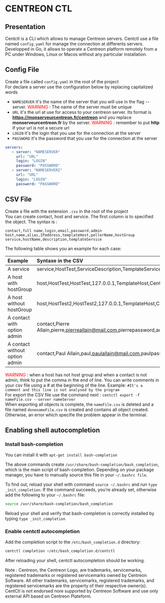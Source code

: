 # CENTREON CTL

## Presentation
Centctl is a CLI which allows to manage Centreon servers. Centctl use a file named `config.yaml` for manage the connection at differents servers. </br>
Developped in Go, it allows to operate a Centreon platform remotely from a PC under Windows, Linux or Macos without any particular installation.

## Config File
Create a file called `config.yaml` in the root of the project 
<br/>For declare a server use the configuration below by replacing capitalized words

* `NAMESERVER` it's the name of the server that you will use in the flag --server. <span style="color: #FF0000"> WARNING </span> : The name of the server must be unique
* `URL` it's the url at use for access to your centreon server. Its format is **https://monserveurcentreon.fr/centreon** and you replace **monserveurcentreon.fr** by the server. <span style="color: #FF0000"> WARNING </span> : remember to put **http** if your url is not a secure url
* `LOGIN` it's the login that you use for the connection at the server
* `PASSWORD` it's the password that you use for the connection at the server

```yaml
servers:
   - server: "NAMESERVER"
     url: "URL" 
     login: "LOGIN"
     password: "PASSWORD"
   - server: "NAMESERVER2"
     url: "URL" 
     login: "LOGIN"
     password: "PASSWORD"
```

## CSV File
Create a file with the extension `.csv` in the root of the project
<br/>You can create contact, host and service. The first column is to specified the object. The syntax is :

```csv
contact,full name,login,email,password,admin
host,name,alias,IPaddress,templateHost,pollerName,hostGroup
service,hostName,description,templateService
```

The following table shows you an example for each case:

|            Example             |                         Syntaxe in the CSV                              |
| :----------------------------- | :---------------------------------------------------------------------  |
| A service                      | service,HostTest,ServiceDescription,TemplateService                     |
| A host with hostGroup          | host,HostTest,HostTest,127.0.0.1,TemplateHost,Central,group_test        |
| A host without hostGroup       | host,HostTest2,HostTest2,127.0.0.1,TemplateHost,Central,                |
| A contact with option admin    | contact,Pierre Allain,pierre,pierreallain@mail.com,pierrepassword,admin |
| A contact without option admin | contact,Paul Allain,paul,paulallain@mail.com,paulpassword,              |

<span style="color: #FF0000"> WARNING </span>: when a host has not host group and when a contact is not admin, think to put the comma in the end of line. 
You can write comments in your csv file using a # at the beginning of the line. Example: `#It's a comment and this line is not analysed by the program`<br/>
For export the CSV file use the command next : `centctl export -f nameFile.csv --server nameServer` 
<br/>When exporting all objects is complete, the `nameFile.csv` is deleted and a file named `donenameFile.csv` is created and contains all object created. Otherwise, an error which specifie the problem appear in the terminal.

## Enabling shell autocompletion
### Install bash-completion
You can install it with `apt-get install bash-completion`

The above commands create `/usr/share/bash-completion/bash_completion`, which is the main script of bash-completion. Depending on your package manager, you have to manually source this file in your `~/.bashrc file`.

To find out, reload your shell with command `source ~/.bashrc` and run `type _init_completion`. If the command succeeds, you’re already set, otherwise add the following to your `~/.bashrc` file:

```sh
source /usr/share/bash-completion/bash_completion
```

Reload your shell and verify that bash-completion is correctly installed by typing `type _init_completion`

### Enable centctl autocompletion
Add the completion script to the `/etc/bash_completion.d` directory:

```sh
centctl completion >/etc/bash_completion.d/centctl
``` 

After reloading your shell, centctl autocompletion should be working.

Note :
Centreon, the Centreon Logo, are trademarks, servicemarks, registered trademarks or registered servicemarks owned by Centreon Software. All other trademarks, servicemarks, registered trademarks, and registered servicemarks are the property of their respective owner(s). CentCtl is not endorsed nore supported by Centreon Software and use only external API based on Centreon Plateform. 
